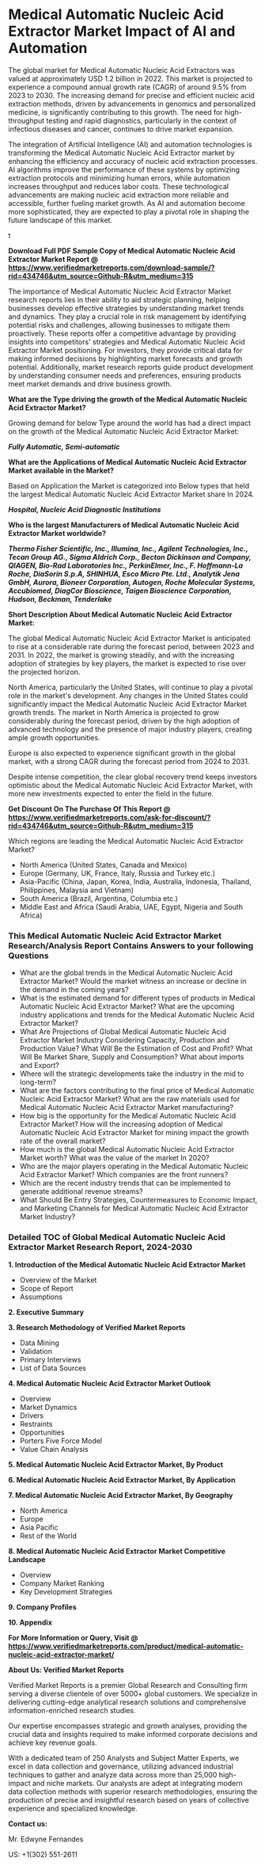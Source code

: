<meta name="title" content="Global Medical Automatic Nucleic Acid Extractor Market Impact of AI and Automation"><meta name="description" content="The global market for Medical Automatic Nucleic Acid Extractors was valued at approximately USD 1.2 billion in 2022. This market is projected to experience a compound "><meta name="title" content="Medical Automatic Nucleic Acid Extractor Market Size, Share, Scope, Trends, Growth, Opportunities, Analysis, Forecast"><h1>Medical Automatic Nucleic Acid Extractor Market Impact of AI and Automation</h1><p>The global market for Medical Automatic Nucleic Acid Extractors was valued at approximately USD 1.2 billion in 2022. This market is projected to experience a compound annual growth rate (CAGR) of around 9.5% from 2023 to 2030. The increasing demand for precise and efficient nucleic acid extraction methods, driven by advancements in genomics and personalized medicine, is significantly contributing to this growth. The need for high-throughput testing and rapid diagnostics, particularly in the context of infectious diseases and cancer, continues to drive market expansion.</p><p>The integration of Artificial Intelligence (AI) and automation technologies is transforming the Medical Automatic Nucleic Acid Extractor market by enhancing the efficiency and accuracy of nucleic acid extraction processes. AI algorithms improve the performance of these systems by optimizing extraction protocols and minimizing human errors, while automation increases throughput and reduces labor costs. These technological advancements are making nucleic acid extraction more reliable and accessible, further fueling market growth. As AI and automation become more sophisticated, they are expected to play a pivotal role in shaping the future landscape of this market.</p>t</p><p id="" class=""><strong>Download Full PDF Sample Copy of Medical Automatic Nucleic Acid Extractor Market Report @ <a href="https://www.verifiedmarketreports.com/download-sample/?rid=434746&utm_source=Github-R&utm_medium=315" target="_blank">https://www.verifiedmarketreports.com/download-sample/?rid=434746&utm_source=Github-R&utm_medium=315</a></strong></p><p>The importance of&nbsp;Medical Automatic Nucleic Acid Extractor Market research reports lies in their ability to aid strategic planning, helping businesses develop effective strategies by understanding market trends and dynamics. They play a crucial role in risk management by identifying potential risks and challenges, allowing businesses to mitigate them proactively. These reports offer a competitive advantage by providing insights into competitors' strategies and Medical Automatic Nucleic Acid Extractor Market positioning. For investors, they provide critical data for making informed decisions by highlighting market forecasts and growth potential. Additionally, market research reports guide product development by understanding consumer needs and preferences, ensuring products meet market demands and drive business growth.</p><p><strong>What are the&nbsp;Type driving the growth of the Medical Automatic Nucleic Acid Extractor Market?</strong></p><p id="" class="">Growing demand for below Type around the world has had a direct impact on the growth of the Medical Automatic Nucleic Acid Extractor Market:</p><em><strong>Fully Automatic, Semi-automatic</strong></em></p><strong>What are the&nbsp;Applications&nbsp;of Medical Automatic Nucleic Acid Extractor Market available in the Market?</strong></p><p id="" class="">Based on Application the Market is categorized into Below types that held the largest Medical Automatic Nucleic Acid Extractor Market share In 2024.</p><em><strong>Hospital, Nucleic Acid Diagnostic Institutions</strong></em></p><strong>Who is the largest Manufacturers of Medical Automatic Nucleic Acid Extractor Market worldwide?</strong></p><p><em><strong>Thermo Fisher Scientific, Inc., Illumina, Inc., Agilent Technologies, Inc., Tecan Group AG., Sigma Aldrich Corp., Becton Dickinson and Company, QIAGEN, Bio-Rad Laboratories Inc., PerkinElmer, Inc., F. Hoffmann-La Roche, DiaSorin S.p.A, SHINHUA, Esco Micro Pte. Ltd., Analytik Jena GmbH, Aurora, Bioneer Corporation, Autogen, Roche Molecular Systems, Accubiomed, DiagCor Bioscience, Taigen Bioscience Corporation, Hudson, Beckman, Tenderlake</strong></em></p><p id="" class=""><strong>Short Description About Medical Automatic Nucleic Acid Extractor Market:</strong></p><p>The global Medical Automatic Nucleic Acid Extractor Market is anticipated to rise at a considerable rate during the forecast period, between 2023 and 2031. In 2022, the market is growing steadily, and with the increasing adoption of strategies by key players, the market is expected to rise over the projected horizon.</p><p>North America, particularly the United States, will continue to play a pivotal role in the market's development. Any changes in the United States could significantly impact the Medical Automatic Nucleic Acid Extractor Market growth trends. The market in North America is projected to grow considerably during the forecast period, driven by the high adoption of advanced technology and the presence of major industry players, creating ample growth opportunities.</p><p>Europe is also expected to experience significant growth in the global market, with a strong CAGR during the forecast period from 2024 to 2031.</p><p>Despite intense competition, the clear global recovery trend keeps investors optimistic about the Medical Automatic Nucleic Acid Extractor Market, with more new investments expected to enter the field in the future.</p><p id="" class=""><strong>Get Discount On The Purchase Of This Report @ <a href="https://www.verifiedmarketreports.com/ask-for-discount/?rid=434746&utm_source=Github-R&utm_medium=315" target="_blank">https://www.verifiedmarketreports.com/ask-for-discount/?rid=434746&utm_source=Github-R&utm_medium=315</a></strong></p>Which regions are leading the Medical Automatic Nucleic Acid Extractor Market?</p><ul><li>North America (United States, Canada and Mexico)</li><li>Europe (Germany, UK, France, Italy, Russia and Turkey etc.)</li><li>Asia-Pacific (China, Japan, Korea, India, Australia, Indonesia, Thailand, Philippines, Malaysia and Vietnam)</li><li>South America (Brazil, Argentina, Columbia etc.)</li><li>Middle East and Africa (Saudi Arabia, UAE, Egypt, Nigeria and South Africa)</li></ul><h3 id="" class="">This Medical Automatic Nucleic Acid Extractor Market Research/Analysis Report Contains Answers to your following Questions</h3><ul><li>What are the global trends in the Medical Automatic Nucleic Acid Extractor Market? Would the market witness an increase or decline in the demand in the coming years?</li><li>What is the estimated demand for different types of products in Medical Automatic Nucleic Acid Extractor Market? What are the upcoming industry applications and trends for the Medical Automatic Nucleic Acid Extractor Market?</li><li>What Are Projections of Global Medical Automatic Nucleic Acid Extractor Market Industry Considering Capacity, Production and Production Value? What Will Be the Estimation of Cost and Profit? What Will Be Market Share, Supply and Consumption? What about imports and Export?</li><li>Where will the strategic developments take the industry in the mid to long-term?</li><li>What are the factors contributing to the final price of Medical Automatic Nucleic Acid Extractor Market? What are the raw materials used for Medical Automatic Nucleic Acid Extractor Market manufacturing?</li><li>How big is the opportunity for the Medical Automatic Nucleic Acid Extractor Market? How will the increasing adoption of Medical Automatic Nucleic Acid Extractor Market for mining impact the growth rate of the overall market?</li><li>How much is the global Medical Automatic Nucleic Acid Extractor Market worth? What was the value of the market In 2020?</li><li>Who are the major players operating in the Medical Automatic Nucleic Acid Extractor Market? Which companies are the front runners?</li><li>Which are the recent industry trends that can be implemented to generate additional revenue streams?</li><li>What Should Be Entry Strategies, Countermeasures to Economic Impact, and Marketing Channels for Medical Automatic Nucleic Acid Extractor Market Industry?</li></ul><h3 id="" class="">Detailed TOC of Global Medical Automatic Nucleic Acid Extractor Market Research Report, 2024-2030</h3><p id="" class=""><strong>1. Introduction of the Medical Automatic Nucleic Acid Extractor Market</strong></p><ul><li>Overview of the Market</li><li>Scope of Report</li><li>Assumptions</li></ul><p id="" class=""><strong>2. Executive Summary</strong></p><p id="" class=""><strong>3. Research Methodology of Verified Market Reports</strong></p><ul><li>Data Mining</li><li>Validation</li><li>Primary Interviews</li><li>List of Data Sources</li></ul><p id="" class=""><strong>4. Medical Automatic Nucleic Acid Extractor Market Outlook</strong></p><ul><li>Overview</li><li>Market Dynamics</li><li>Drivers</li><li>Restraints</li><li>Opportunities</li><li>Porters Five Force Model</li><li>Value Chain Analysis</li></ul><p id="" class=""><strong>5. Medical Automatic Nucleic Acid Extractor Market, By Product</strong></p><p id="" class=""><strong>6. Medical Automatic Nucleic Acid Extractor Market, By Application</strong></p><p id="" class=""><strong>7. Medical Automatic Nucleic Acid Extractor Market, By Geography</strong></p><ul><li>North America</li><li>Europe</li><li>Asia Pacific</li><li>Rest of the World</li></ul><p id="" class=""><strong>8. Medical Automatic Nucleic Acid Extractor Market Competitive Landscape</strong></p><ul><li>Overview</li><li>Company Market Ranking</li><li>Key Development Strategies</li></ul><p id="" class=""><strong>9. Company Profiles</strong></p><p id="" class=""><strong>10. Appendix</strong></p><p id="" class=""><strong>For More Information or Query, Visit @ <a href="https://www.verifiedmarketreports.com/product/medical-automatic-nucleic-acid-extractor-market/" target="_blank">https://www.verifiedmarketreports.com/product/medical-automatic-nucleic-acid-extractor-market/</a></strong></p><p id="" class=""><strong>About Us: Verified Market Reports</strong></p><p id="" class="">Verified Market Reports is a premier Global Research and Consulting firm serving a diverse clientele of over 5000+ global customers. We specialize in delivering cutting-edge analytical research solutions and comprehensive information-enriched research studies.</p><p id="" class="">Our expertise encompasses strategic and growth analyses, providing the crucial data and insights required to make informed corporate decisions and achieve key revenue goals.</p><p id="" class="">With a dedicated team of 250 Analysts and Subject Matter Experts, we excel in data collection and governance, utilizing advanced industrial techniques to gather and analyze data across more than 25,000 high-impact and niche markets. Our analysts are adept at integrating modern data collection methods with superior research methodologies, ensuring the production of precise and insightful research based on years of collective experience and specialized knowledge.</p><p id="" class=""><strong>Contact us:</strong></p><p id="" class="">Mr. Edwyne Fernandes</p><p id="" class="">US: +1(302) 551-2611</p>